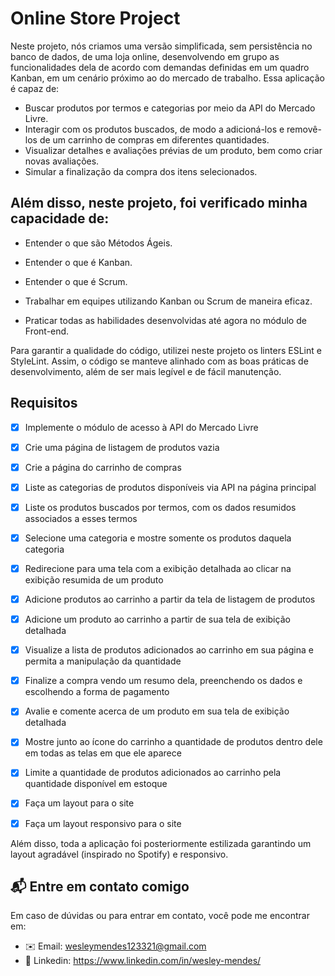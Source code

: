 # Online Store Project
Neste projeto, nós criamos uma versão simplificada, sem persistência no banco de dados, de uma loja online, desenvolvendo em grupo as funcionalidades dela de acordo com demandas definidas em um quadro Kanban, em um cenário próximo ao do mercado de trabalho. Essa aplicação é capaz de:

- Buscar produtos por termos e categorias por meio da API do Mercado Livre.
- Interagir com os produtos buscados, de modo a adicioná-los e removê-los de um carrinho de compras em diferentes quantidades.
- Visualizar detalhes e avaliações prévias de um produto, bem como criar novas avaliações.
- Simular a finalização da compra dos itens selecionados.

## Além disso, neste projeto, foi verificado minha capacidade de:

- Entender o que são Métodos Ágeis.

- Entender o que é Kanban.

- Entender o que é Scrum.

- Trabalhar em equipes utilizando Kanban ou Scrum de maneira eficaz.

- Praticar todas as habilidades desenvolvidas até agora no módulo de Front-end.

Para garantir a qualidade do código, utilizei neste projeto os linters ESLint e StyleLint. Assim, o código se manteve alinhado com as boas práticas de desenvolvimento, além de ser mais legível e de fácil manutenção.

## Requisitos
 - [x] Implemente o módulo de acesso à API do Mercado Livre
 - [x] Crie uma página de listagem de produtos vazia
 - [x] Crie a página do carrinho de compras
 - [x] Liste as categorias de produtos disponíveis via API na página principal
 - [x] Liste os produtos buscados por termos, com os dados resumidos associados a esses termos
 - [x] Selecione uma categoria e mostre somente os produtos daquela categoria
 - [x] Redirecione para uma tela com a exibição detalhada ao clicar na exibição resumida de um produto
 - [x] Adicione produtos ao carrinho a partir da tela de listagem de produtos
 - [x] Adicione um produto ao carrinho a partir de sua tela de exibição detalhada
 - [x] Visualize a lista de produtos adicionados ao carrinho em sua página e permita a manipulação da quantidade
 - [x] Finalize a compra vendo um resumo dela, preenchendo os dados e escolhendo a forma de pagamento
 - [x] Avalie e comente acerca de um produto em sua tela de exibição detalhada
 - [x] Mostre junto ao ícone do carrinho a quantidade de produtos dentro dele em todas as telas em que ele aparece
 - [x] Limite a quantidade de produtos adicionados ao carrinho pela quantidade disponível em estoque
 - [x] Faça um layout para o site
 - [x] Faça um layout responsivo para o site


Além disso, toda a aplicação foi posteriormente estilizada garantindo um layout agradável (inspirado no Spotify) e responsivo.

## 📬 Entre em contato comigo ##
Em caso de dúvidas ou para entrar em contato, você pode me encontrar em:

- ✉️ Email: wesleymendes123321@gmail.com
- 🔗 Linkedin: https://www.linkedin.com/in/wesley-mendes/
